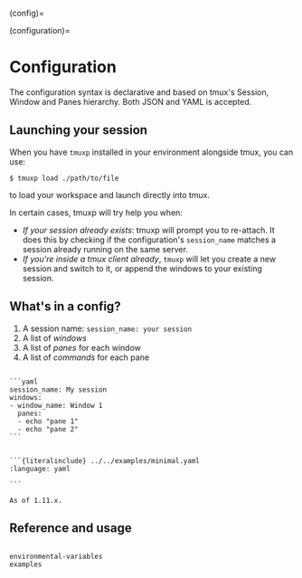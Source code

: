 (config)=

(configuration)=

# Configuration

The configuration syntax is declarative and based on tmux's Session, Window and
Panes hierarchy. Both JSON and YAML is accepted.

## Launching your session

When you have `tmuxp` installed in your environment alongside tmux, you can use:

```console
$ tmuxp load ./path/to/file
```

to load your workspace and launch directly into tmux.

In certain cases, tmuxp will try help you when:

- _If your session already exists_: tmuxp will prompt you to re-attach. It does this
  by checking if the configuration's `session_name` matches a session already
  running on the same server.
- _If you're inside a tmux client already_, `tmuxp` will let you create a new session and switch to it, or append the windows to your existing
  session.

## What's in a config?

1. A session name: `session_name: your session`
2. A list of _windows_
3. A list of _panes_ for each window
4. A list of _commands_ for each pane

````{tab} Basics

```yaml
session_name: My session
windows:
- window_name: Window 1
  panes:
  - echo "pane 1"
  - echo "pane 2"
```

````

````{tab} Smallest possible

```{literalinclude} ../../examples/minimal.yaml
:language: yaml

```

As of 1.11.x.

````

## Reference and usage

```{toctree}

environmental-variables
examples

```
